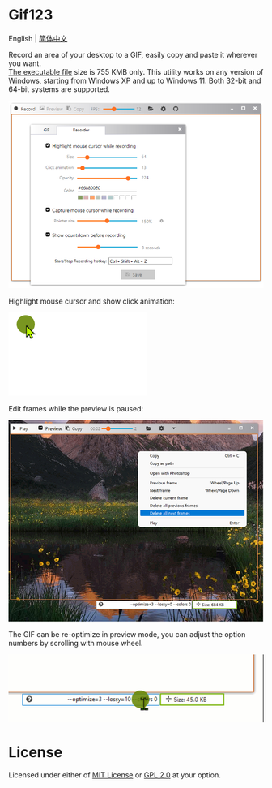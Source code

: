 <h1> Gif123 </h1>  

English | [简体中文](./README.md)

Record an area of your desktop to a GIF, easily copy and paste it wherever you want.  
[The executable file](https://gif123.aardio.com/download/Gif123.7z) size is 755 KMB only. This utility works on any version of Windows, starting from Windows XP and up to Windows 11. Both 32-bit and 64-bit systems are supported.

![screenshot](./screenshots/en.png)

Highlight mouse cursor and show click animation:

![screenshot](./screenshots/click-animation.gif)

Edit frames while the preview is paused:

![screenshot](./screenshots/preview.en.jpg)

The GIF can be re-optimize in preview mode, you can adjust the option numbers by scrolling with mouse wheel.

![screenshot](./screenshots/re-optimize.gif)

# License

 Licensed under either of [MIT License](./LICENSE) or [GPL 2.0](LICENSE-GPL) at your option.
